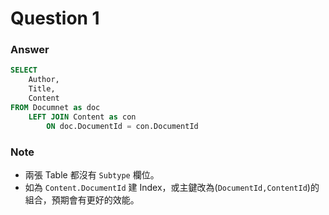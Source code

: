 # Question 1

### Answer

```sql
SELECT
    Author,
    Title,
    Content
FROM Documnet as doc 
    LEFT JOIN Content as con 
        ON doc.DocumentId = con.DocumentId
```

### Note
 * 兩張 Table 都沒有 `Subtype` 欄位。
 * 如為 `Content.DocumentId` 建 Index，或主鍵改為(`DocumentId,ContentId`)的組合，預期會有更好的效能。